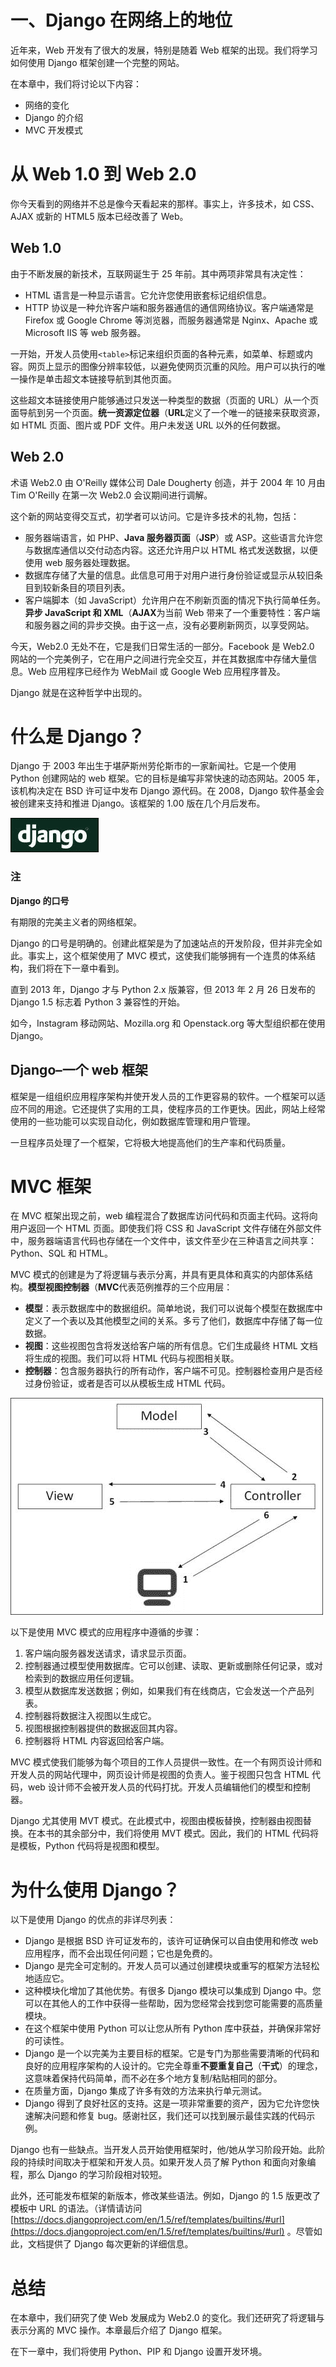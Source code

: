 # 一、Django 在网络上的地位

近年来，Web 开发有了很大的发展，特别是随着 Web 框架的出现。我们将学习如何使用 Django 框架创建一个完整的网站。

在本章中，我们将讨论以下内容：

*   网络的变化
*   Django 的介绍
*   MVC 开发模式

# 从 Web 1.0 到 Web 2.0

你今天看到的网络并不总是像今天看起来的那样。事实上，许多技术，如 CSS、AJAX 或新的 HTML5 版本已经改善了 Web。

## Web 1.0

由于不断发展的新技术，互联网诞生于 25 年前。其中两项非常具有决定性：

*   HTML 语言是一种显示语言。它允许您使用嵌套标记组织信息。
*   HTTP 协议是一种允许客户端和服务器通信的通信网络协议。客户端通常是 Firefox 或 Google Chrome 等浏览器，而服务器通常是 Nginx、Apache 或 Microsoft IIS 等 web 服务器。

一开始，开发人员使用`<table>`标记来组织页面的各种元素，如菜单、标题或内容。网页上显示的图像分辨率较低，以避免使网页沉重的风险。用户可以执行的唯一操作是单击超文本链接导航到其他页面。

这些超文本链接使用户能够通过只发送一种类型的数据（页面的 URL）从一个页面导航到另一个页面。**统一资源定位器**（**URL**定义了一个唯一的链接来获取资源，如 HTML 页面、图片或 PDF 文件。用户未发送 URL 以外的任何数据。

## Web 2.0

术语 Web2.0 由 O'Reilly 媒体公司 Dale Dougherty 创造，并于 2004 年 10 月由 Tim O'Reilly 在第一次 Web2.0 会议期间进行调解。

这个新的网站变得交互式，初学者可以访问。它是许多技术的礼物，包括：

*   服务器端语言，如 PHP、**Java 服务器页面**（**JSP**）或 ASP。这些语言允许您与数据库通信以交付动态内容。这还允许用户以 HTML 格式发送数据，以便使用 web 服务器处理数据。
*   数据库存储了大量的信息。此信息可用于对用户进行身份验证或显示从较旧条目到较新条目的项目列表。
*   客户端脚本（如 JavaScript）允许用户在不刷新页面的情况下执行简单任务。**异步 JavaScript 和 XML**（**AJAX**为当前 Web 带来了一个重要特性：客户端和服务器之间的异步交换。由于这一点，没有必要刷新网页，以享受网站。

今天，Web2.0 无处不在，它是我们日常生活的一部分。Facebook 是 Web2.0 网站的一个完美例子，它在用户之间进行完全交互，并在其数据库中存储大量信息。Web 应用程序已经作为 WebMail 或 Google Web 应用程序普及。

Django 就是在这种哲学中出现的。

# 什么是 Django？

Django 于 2003 年出生于堪萨斯州劳伦斯市的一家新闻社。它是一个使用 Python 创建网站的 web 框架。它的目标是编写非常快速的动态网站。2005 年，该机构决定在 BSD 许可证中发布 Django 源代码。在 2008，Django 软件基金会被创建来支持和推进 Django。该框架的 1.00 版在几个月后发布。

![What is Django?](img/00002.jpeg)

### 注

**Django 的口号**

有期限的完美主义者的网络框架。

Django 的口号是明确的。创建此框架是为了加速站点的开发阶段，但并非完全如此。事实上，这个框架使用了 MVC 模式，这使我们能够拥有一个连贯的体系结构，我们将在下一章中看到。

直到 2013 年，Django 才与 Python 2.x 版兼容，但 2013 年 2 月 26 日发布的 Django 1.5 标志着 Python 3 兼容性的开始。

如今，Instagram 移动网站、Mozilla.org 和 Openstack.org 等大型组织都在使用 Django。

## Django–一个 web 框架

框架是一组组织应用程序架构并使开发人员的工作更容易的软件。一个框架可以适应不同的用途。它还提供了实用的工具，使程序员的工作更快。因此，网站上经常使用的一些功能可以实现自动化，例如数据库管理和用户管理。

一旦程序员处理了一个框架，它将极大地提高他们的生产率和代码质量。

# MVC 框架

在 MVC 框架出现之前，web 编程混合了数据库访问代码和页面主代码。这将向用户返回一个 HTML 页面。即使我们将 CSS 和 JavaScript 文件存储在外部文件中，服务器端语言代码也存储在一个文件中，该文件至少在三种语言之间共享：Python、SQL 和 HTML。

MVC 模式的创建是为了将逻辑与表示分离，并具有更具体和真实的内部体系结构。**模型视图控制器**（**MVC**代表范例推荐的三个应用层：

*   **模型**：表示数据库中的数据组织。简单地说，我们可以说每个模型在数据库中定义了一个表以及其他模型之间的关系。多亏了他们，数据库中存储了每一位数据。
*   **视图**：这些视图包含将发送给客户端的所有信息。它们生成最终 HTML 文档将生成的视图。我们可以将 HTML 代码与视图相关联。
*   **控制器**：包含服务器执行的所有动作，客户端不可见。控制器检查用户是否经过身份验证，或者是否可以从模板生成 HTML 代码。

![The MVC framework](img/00003.jpeg)

以下是使用 MVC 模式的应用程序中遵循的步骤：

1.  客户端向服务器发送请求，请求显示页面。
2.  控制器通过模型使用数据库。它可以创建、读取、更新或删除任何记录，或对检索到的数据应用任何逻辑。
3.  模型从数据库发送数据；例如，如果我们有在线商店，它会发送一个产品列表。
4.  控制器将数据注入视图以生成它。
5.  视图根据控制器提供的数据返回其内容。
6.  控制器将 HTML 内容返回给客户端。

MVC 模式使我们能够为每个项目的工作人员提供一致性。在一个有网页设计师和开发人员的网站代理中，网页设计师是视图的负责人。鉴于视图只包含 HTML 代码，web 设计师不会被开发人员的代码打扰。开发人员编辑他们的模型和控制器。

Django 尤其使用 MVT 模式。在此模式中，视图由模板替换，控制器由视图替换。在本书的其余部分中，我们将使用 MVT 模式。因此，我们的 HTML 代码将是模板，Python 代码将是视图和模型。

# 为什么使用 Django？

以下是使用 Django 的优点的非详尽列表：

*   Django 是根据 BSD 许可证发布的，该许可证确保可以自由使用和修改 web 应用程序，而不会出现任何问题；它也是免费的。
*   Django 是完全可定制的。开发人员可以通过创建模块或重写的框架方法轻松地适应它。
*   这种模块化增加了其他优势。有很多 Django 模块可以集成到 Django 中。您可以在其他人的工作中获得一些帮助，因为您经常会找到您可能需要的高质量模块。
*   在这个框架中使用 Python 可以让您从所有 Python 库中获益，并确保非常好的可读性。
*   Django 是一个以完美为主要目标的框架。它是专门为那些需要清晰的代码和良好的应用程序架构的人设计的。它完全尊重**不要重复自己**（**干式**）的理念，这意味着保持代码简单，而不必在多个地方复制/粘贴相同的部分。
*   在质量方面，Django 集成了许多有效的方法来执行单元测试。
*   Django 得到了良好社区的支持。这是一项非常重要的资产，因为它允许您快速解决问题和修复 bug。感谢社区，我们还可以找到展示最佳实践的代码示例。

Django 也有一些缺点。当开发人员开始使用框架时，他/她从学习阶段开始。此阶段的持续时间取决于框架和开发人员。如果开发人员了解 Python 和面向对象编程，那么 Django 的学习阶段相对较短。

此外，还可能发布框架的新版本，修改某些语法。例如，Django 的 1.5 版更改了模板中 URL 的语法。（详情请访问[https://docs.djangoproject.com/en/1.5/ref/templates/builtins/#url](https://docs.djangoproject.com/en/1.5/ref/templates/builtins/#url) 。尽管如此，文档提供了 Django 每次更新的详细信息。

# 总结

在本章中，我们研究了使 Web 发展成为 Web2.0 的变化。我们还研究了将逻辑与表示分离的 MVC 操作。本章最后介绍了 Django 框架。

在下一章中，我们将使用 Python、PIP 和 Django 设置开发环境。